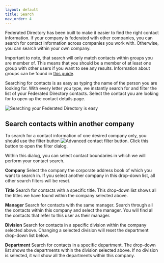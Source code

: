 ```yaml
---
layout: default
title: Search
nav_order: 4
---
```


Federated Directory has been built to make it easier to find the right contact information.
If your company is federated with other companies, you can search for contact information across companies you work with. Otherwise, you can search within your own company.

Important to note, that search will only match contacts within groups you are member of. This means that you should be a member of at least one group with other users if you want to see any results. Information about groups can be found in [this guide](./administrator/groups).

Searching for contacts is as easy as typing the name of the person you are looking for.
With every letter you type, we instantly search for and filter the list of your Federated Directory contacts. Select the contact you are looking for to open up the contact details page.

<img src="%image_url%/search-simple.gif " alt="Searching your Federated Directory is easy"/> <br>

## Search contacts within another company

To search for a contact information of one desired company only, you should use the filter button <img style="display:inline;" src="%image_url%/search-advancedcontactbutton2.png" alt="Advanced contact filter button"/>. Click this button to open the filter dialog.

Within this dialog, you can select contact boundaries in which we will perform your contact search.

**Company**
Select the company the corporate address book of which you want to search in. If you select another company in this drop-down list, all other search filters will be reset.

**Title**
Search for contacts with a specific title. This drop-down list shows all the titles we have found within the company selected above.

**Manager**
Search for contacts with the same manager. Search through all the contacts within this company and select the manager. You will find all the contacts that refer to this user as their manager.

**Division**
Search for contacts in a specific division within the company selected above. Changing a selected division will reset the department drop-down list below.

**Department**
Search for contacts in a specific department. The drop-down list shows the departments within the division selected above. If no division is selected, it will show all the departments within this company.
